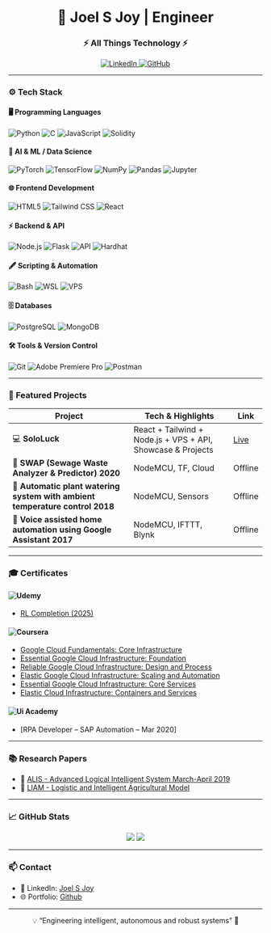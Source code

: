 <h1 align="center">🤖 Joel S Joy | Engineer</h1>
<h3 align="center">⚡  All Things Technology ⚡</h3>

<p align="center">
  <a href="https://www.linkedin.com/in/joel-s-joy-4a8a60134/">
    <img alt="LinkedIn" src="https://img.shields.io/badge/LinkedIn-0A66C2?style=for-the-badge&logo=linkedin&logoColor=auto" />
  </a>
  <a href="https://github.com/joelsjoyt">
    <img alt="GitHub" src="https://img.shields.io/badge/GitHub-6e7681?style=for-the-badge&logo=github&logoColor=auto" />
  </a>
</p>

---
### ⚙️ Tech Stack

#### 🖥 Programming Languages
![Python](https://img.shields.io/badge/Python-3776AB?style=for-the-badge&logo=python&logoColor=auto)
![C](https://img.shields.io/badge/C-00599C?style=for-the-badge&logo=c&logoColor=auto)
![JavaScript](https://img.shields.io/badge/JavaScript-F7DF1E?style=for-the-badge&logo=javascript&logoColor=black)
![Solidity](https://img.shields.io/badge/Solidity-363636?style=for-the-badge&logo=solidity&logoColor=auto)

#### 🤖 AI & ML / Data Science
![PyTorch](https://img.shields.io/badge/PyTorch-EE4C2C?style=for-the-badge&logo=pytorch&logoColor=auto)
![TensorFlow](https://img.shields.io/badge/TensorFlow-FF6F00?style=for-the-badge&logo=tensorflow&logoColor=auto)
![NumPy](https://img.shields.io/badge/NumPy-013243?style=for-the-badge&logo=NumPy&logoColor=auto)
![Pandas](https://img.shields.io/badge/Pandas-150458?style=for-the-badge&logo=pandas&logoColor=auto)
![Jupyter](https://img.shields.io/badge/Jupyter-F37626?style=for-the-badge&logo=jupyter&logoColor=auto)

#### 🌐 Frontend Development
![HTML5](https://img.shields.io/badge/HTML5-E34F26?style=for-the-badge&logo=html5&logoColor=auto)
![Tailwind CSS](https://img.shields.io/badge/TailwindCSS-38B2AC?style=for-the-badge&logo=tailwind-css&logoColor=auto)
![React](https://img.shields.io/badge/React-61DAFB?style=for-the-badge&logo=react&logoColor=black)

#### ⚡ Backend & API
![Node.js](https://img.shields.io/badge/Node.js-339933?style=for-the-badge&logo=node.js&logoColor=auto)
![Flask](https://img.shields.io/badge/Flask-000000?style=for-the-badge&logo=flask&logoColor=auto)
![API](https://img.shields.io/badge/API-000000?style=for-the-badge&logo=swagger&logoColor=auto)
![Hardhat](https://img.shields.io/badge/Hardhat-434343?style=for-the-badge&logo=hardhat&logoColor=auto)

#### 🖋 Scripting & Automation
![Bash](https://img.shields.io/badge/Bash-4EAA25?style=for-the-badge&logo=gnu-bash&logoColor=auto)
![WSL](https://img.shields.io/badge/WSL-0078D6?style=for-the-badge&logo=windows&logoColor=auto)
![VPS](https://img.shields.io/badge/VPS-4B0082?style=for-the-badge&logo=linux&logoColor=auto)

#### 🗄 Databases
![PostgreSQL](https://img.shields.io/badge/PostgreSQL-336791?style=for-the-badge&logo=postgresql&logoColor=auto)
![MongoDB](https://img.shields.io/badge/MongoDB-47A248?style=for-the-badge&logo=mongodb&logoColor=auto)

#### 🛠 Tools & Version Control
![Git](https://img.shields.io/badge/Git-F05032?style=for-the-badge&logo=git&logoColor=auto)
![Adobe Premiere Pro](https://img.shields.io/badge/Adobe_Premiere_Pro-9999FF?style=for-the-badge&logo=adobe-premiere&logoColor=auto)
![Postman](https://img.shields.io/badge/Postman-FF6C37?style=for-the-badge&logo=postman&logoColor=auto)

---

### 🚀 Featured Projects

| Project | Tech & Highlights | Link |
|---------|-----------------|------|
| 💻 **SoloLuck** | React + Tailwind + Node.js + VPS + API, Showcase & Projects | [Live](https://www.sololuck.com/) 
| 🦾 **SWAP (Sewage Waste Analyzer & Predictor) 2020** | NodeMCU, TF, Cloud | Offline
| 🤖 **Automatic plant watering system with ambient temperature control 2018** | NodeMCU, Sensors | Offline
| 🤖 **Voice assisted home automation using Google Assistant 2017** | NodeMCU, IFTTT, Blynk | Offline

---

### 🎓 Certificates

#### ![Udemy](https://img.shields.io/badge/Udemy-A435F0?style=for-the-badge&logo=udemy&logoColor=auto)
- [RL Completion (2025)](https://www.udemy.com/certificate/UC-287cb0c8-21b4-456b-8cae-a319cb808328/)

#### ![Coursera](https://img.shields.io/badge/Coursera-0056D2?style=for-the-badge&logo=coursera&logoColor=auto) 
- [Google Cloud Fundamentals: Core Infrastructure](https://coursera.org/verify/VZKVLZ26268C)
- [Essential Google Cloud Infrastructure: Foundation](https://coursera.org/verify/7PGRSUPEGYCU)
- [Reliable Google Cloud Infrastructure: Design and Process](https://coursera.org/verify/BMZ4WST2NH9H)
- [Elastic Google Cloud Infrastructure: Scaling and Automation](https://coursera.org/verify/TZ9Q4A5J7WHT)
- [Essential Google Cloud Infrastructure: Core Services](https://coursera.org/verify/CNTCNFQJDGU9)
- [Elastic Cloud Infrastructure: Containers and Services](https://coursera.org/verify/QGTWLP7W5M9M)

#### ![Ui Academy](https://img.shields.io/badge/Ui_Academy-FF6F00?style=for-the-badge&logo=UiPath&logoColor=auto)
- [RPA Developer – SAP Automation – Mar 2020]

---

### 📚 Research Papers

- 📝 [ALIS - Advanced Logical Intelligent System March-April 2019](https://doi.org/10.30534/ijiscs/2019/23822019)  
- 📝 [LIAM - Logistic and Intelligent Agricultural Model](https://doi.org/10.30534/ijacst/2020/01962020 )  

---

### 📈 GitHub Stats

<p align="center">
  <img src="https://github-readme-stats.vercel.app/api?username=joelsjoyt&show_icons=true&theme=radical&count_private=true" />
  <img src="https://github-readme-stats.vercel.app/api/top-langs/?username=joelsjoyt&layout=compact&theme=radical" />
</p>

---

### 📫 Contact

- 🔗 LinkedIn: [Joel S Joy](https://www.linkedin.com/in/joel-s-joy-4a8a60134/)  
- 🌐 Portfolio: [Github](https://github.com/joelsjoyt)  

---

<p align="center">💡 “Engineering intelligent, autonomous and robust systems” 🚀</p>
